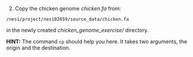 2. Copy the chicken genome *chicken.fa* from: 

```
/nesi/project/nesi02659/source_data/chicken.fa
```

in the newly created *chicken_genome_exercise/* directory.


**HINT:** The command ```cp``` should help you here. It takes two arguments, the origin and the destination.
